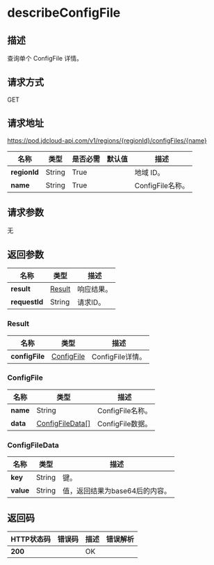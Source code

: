 # describeConfigFile


## 描述
查询单个 ConfigFile 详情。


## 请求方式
GET

## 请求地址
https://pod.jdcloud-api.com/v1/regions/{regionId}/configFiles/{name}

|名称|类型|是否必需|默认值|描述|
|---|---|---|---|---|
|**regionId**|String|True| |地域 ID。|
|**name**|String|True| |ConfigFile名称。|

## 请求参数
无


## 返回参数
|名称|类型|描述|
|---|---|---|
|**result**|[Result](#result)| 响应结果。|
|**requestId**|String|请求ID。 |

### <div id="Result">Result</div>
|名称|类型|描述|
|---|---|---|
|**configFile**|[ConfigFile](#configfile)|ConfigFile详情。 |

### <div id="ConfigFile">ConfigFile</div>
|名称|类型|描述|
|---|---|---|
|**name**|String|ConfigFile名称。|
|**data**|[ConfigFileData[]](#configfiledata)|ConfigFile数据。|

### <div id="ConfigFileData">ConfigFileData</div>
|名称|类型|描述|
|---|---|---|
|**key**|String|键。|
|**value**|String|值，返回结果为base64后的内容。|

## 返回码
|HTTP状态码|错误码|描述|错误解析
|---|---|---|---|
|**200**||OK|

